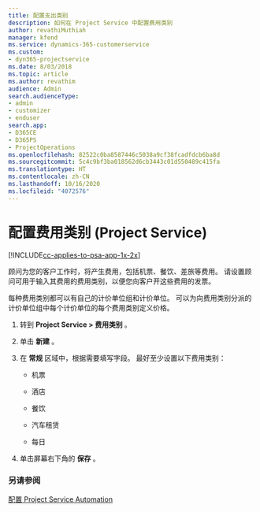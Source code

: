 ```yaml
---
title: 配置支出类别
description: 如何在 Project Service 中配置费用类别
author: revathiMuthiah
manager: kfend
ms.service: dynamics-365-customerservice
ms.custom:
- dyn365-projectservice
ms.date: 8/03/2018
ms.topic: article
ms.author: revathim
audience: Admin
search.audienceType:
- admin
- customizer
- enduser
search.app:
- D365CE
- D365PS
- ProjectOperations
ms.openlocfilehash: 82522c0ba8587446c5038a9cf38fcadfdcb6ba8d
ms.sourcegitcommit: 5c4c9bf3ba018562d6cb3443c01d550489c415fa
ms.translationtype: HT
ms.contentlocale: zh-CN
ms.lasthandoff: 10/16/2020
ms.locfileid: "4072576"
---
```

# <a name="configure-expense-categories-project-service"></a>配置费用类别 (Project Service)

[!INCLUDE[cc-applies-to-psa-app-1x-2x](../includes/cc-applies-to-psa-app-1x-2x.md)]

顾问为您的客户工作时，将产生费用，包括机票、餐饮、差旅等费用。 请设置顾问可用于输入其费用的费用类别，以便您向客户开这些费用的发票。  
  
每种费用类别都可以有自己的计价单位组和计价单位。 可以为向费用类别分派的计价单位组中每个计价单位的每个费用类别定义价格。  
  
1.  转到 **Project Service > 费用类别** 。  
  
2.  单击 **新建** 。  
  
3.  在 **常规** 区域中，根据需要填写字段。 最好至少设置以下费用类别：  
  
    -   机票  
  
    -   酒店  
  
    -   餐饮  
  
    -   汽车租赁  
  
    -   每日  
  
4.  单击屏幕右下角的 **保存** 。  
  
### <a name="see-also"></a>另请参阅  
 [配置 Project Service Automation](../psa/configure.md)
